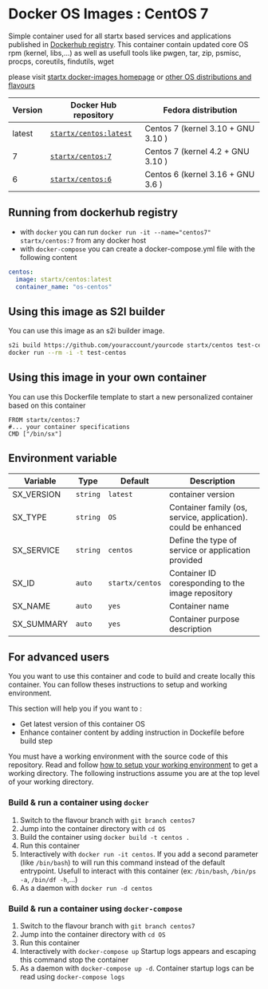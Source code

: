 # Docker OS Images : CentOS 7

Simple container used for all startx based services and applications published in [Dockerhub registry](https://github.com/startxfr/docker-images). 
This container contain updated core OS rpm (kernel, libs,...) as well as usefull tools like pwgen, tar, zip, psmisc, procps, coreutils, findutils, wget

please visit [startx docker-images homepage](https://github.com/startxfr/docker-images/)
or [other OS distributions and flavours](https://github.com/startxfr/docker-images/OS#container-flavours)

| Version    | Docker Hub repository                                                   | Fedora distribution                         |
|------------|-------------------------------------------------------------------------|---------------------------------------------|
| latest     | [`startx/centos:latest`](https://hub.docker.com/r/startx/centos)        | Centos 7  (kernel 3.10 + GNU 3.10  ) 
| 7          | [`startx/centos:7`](https://hub.docker.com/r/startx/centos)             | Centos 7  (kernel 4.2 + GNU 3.10  )
| 6          | [`startx/centos:6`](https://hub.docker.com/r/startx/centos)             | Centos 6  (kernel 3.16 + GNU 3.6  ) 

## Running from dockerhub registry

* with `docker` you can run `docker run -it --name="centos7" startx/centos:7` from any docker host
* with `docker-compose` you can create a docker-compose.yml file with the following content
```yaml
centos:
  image: startx/centos:latest
  container_name: "os-centos"
```

## Using this image as S2I builder

You can use this image as an s2i builder image. 
 ```bash
s2i build https://github.com/youraccount/yourcode startx/centos test-centos
docker run --rm -i -t test-centos
```


## Using this image in your own container

You can use this Dockerfile template to start a new personalized container based on this container
 ```
FROM startx/centos:7
#... your container specifications
CMD ["/bin/sx"]
```

## Environment variable

| Variable                  | Type     | Default         | Description                                                              |
|---------------------------|----------|-----------------|--------------------------------------------------------------------------|
| SX_VERSION                | `string` | `latest`        | container version
| SX_TYPE                   | `string` | `OS`            | Container family (os, service, application). could be enhanced 
| SX_SERVICE                | `string` | `centos`        | Define the type of service or application provided
| SX_ID                     | `auto`   | `startx/centos` | Container ID coresponding to the image repository 
| SX_NAME                   | `auto`   | `yes`           | Container name
| SX_SUMMARY                | `auto`   | `yes`           | Container purpose description


## For advanced users

You you want to use this container and code to build and create locally this container. You can follow theses instructions to setup and working environment.

This section will help you if you want to :
* Get latest version of this container OS
* Enhance container content by adding instruction in Dockefile before build step

You must have a working environment with the source code of this repository. Read and follow [how to setup your working environment](https://github.com/startxfr/docker-images#setup-your-working-environment-mandatory) to get a working directory. The following instructions assume you are at the top level of your working directory.

### Build & run a container using `docker`

1. Switch to the flavour branch with `git branch centos7`
2. Jump into the container directory with `cd OS`
3. Build the container using `docker build -t centos .`
4. Run this container 
  1. Interactively with `docker run -it centos`. If you add a second parameter (like `/bin/bash`) to will run this command instead of the default entrypoint. Usefull to interact with this container (ex: `/bin/bash`, `/bin/ps -a`, `/bin/df -h`,...) 
  2. As a daemon with `docker run -d centos`


### Build & run a container using `docker-compose`

1. Switch to the flavour branch with `git branch centos7`
2. Jump into the container directory with `cd OS`
3. Run this container 
  1. Interactively with `docker-compose up` Startup logs appears and escaping this command stop the container
  2. As a daemon with `docker-compose up -d`. Container startup logs can be read using `docker-compose logs`

